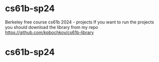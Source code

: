# cs61b-sp24
Berkeley free course cs61b 2024 - projects
If you want to run the projects you should download the library from my repo https://github.com/kpbochkov/cs61b-library 
# cs61b-sp24
